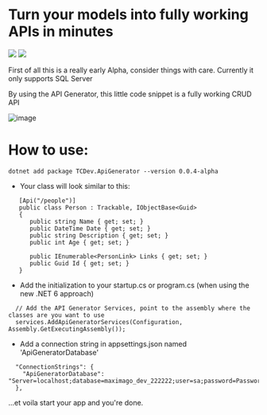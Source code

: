 # Turn your models into fully working APIs in minutes

<a href="https://discord.gg/vBPpJkS"><img src="https://img.shields.io/badge/chat-discord-brightgreen.svg?logo=discord&style=flat"></a>
<a href="https://twitter.com/intent/follow?screen_name=timcadenbach"><img src="https://img.shields.io/badge/Twitter-follow-blue"></a>

First of all this is a really early Alpha, consider things with care. 
Currently it only supports SQL Server

By using the API Generator, this little code snippet is a fully working CRUD API

![image](https://user-images.githubusercontent.com/4077759/158908404-9298f82a-1cbe-4a5a-822a-536714123d75.png)



# How to use:
```
dotnet add package TCDev.ApiGenerator --version 0.0.4-alpha
```

* Your class will look similar to this:

```
   [Api("/people")]
   public class Person : Trackable, IObjectBase<Guid>
   {
      public string Name { get; set; }
      public DateTime Date { get; set; }
      public string Description { get; set; }
      public int Age { get; set; }

      public IEnumerable<PersonLink> Links { get; set; }
      public Guid Id { get; set; }
   }
```
  
* Add the initialization to your startup.cs or program.cs (when using the new .NET 6 approach)
```
  // Add the API Generator Services, point to the assembly where the classes are you want to use
  services.AddApiGeneratorServices(Configuration, Assembly.GetExecutingAssembly());
```

* Add a connection string in appsettings.json named 'ApiGeneratorDatabase'

```
  "ConnectionStrings": {
    "ApiGeneratorDatabase": "Server=localhost;database=maximago_dev_222222;user=sa;password=Password123;"
  },
```

   
...et voila start your app and you're done. 
